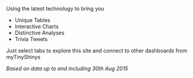 

Using the latest technology to bring you

  * Unique Tables
  * Interactive Charts
  * Distinctive Analyses
  * Trivia Tweets
  
Just select tabs to explore this
site and connect to other dashboards from myTinyShinys 

  
   *Based on data  up to and including 30th Aug 2015*
  





